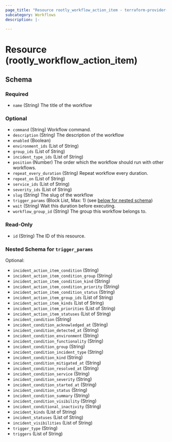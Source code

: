 ```yaml
---
page_title: "Resource rootly_workflow_action_item - terraform-provider-rootly"
subcategory: Workflows
description: |-
    
---
```


# Resource (rootly_workflow_action_item)



<!-- schema generated by tfplugindocs -->
## Schema

### Required

- `name` (String) The title of the workflow

### Optional

- `command` (String) Workflow command.
- `description` (String) The description of the workflow
- `enabled` (Boolean)
- `environment_ids` (List of String)
- `group_ids` (List of String)
- `incident_type_ids` (List of String)
- `position` (Number) The order which the workflow should run with other workflows.
- `repeat_every_duration` (String) Repeat workflow every duration.
- `repeat_on` (List of String)
- `service_ids` (List of String)
- `severity_ids` (List of String)
- `slug` (String) The slug of the workflow
- `trigger_params` (Block List, Max: 1) (see [below for nested schema](#nestedblock--trigger_params))
- `wait` (String) Wait this duration before executing.
- `workflow_group_id` (String) The group this workflow belongs to.

### Read-Only

- `id` (String) The ID of this resource.

<a id="nestedblock--trigger_params"></a>
### Nested Schema for `trigger_params`

Optional:

- `incident_action_item_condition` (String)
- `incident_action_item_condition_group` (String)
- `incident_action_item_condition_kind` (String)
- `incident_action_item_condition_priority` (String)
- `incident_action_item_condition_status` (String)
- `incident_action_item_group_ids` (List of String)
- `incident_action_item_kinds` (List of String)
- `incident_action_item_priorities` (List of String)
- `incident_action_item_statuses` (List of String)
- `incident_condition` (String)
- `incident_condition_acknowledged_at` (String)
- `incident_condition_detected_at` (String)
- `incident_condition_environment` (String)
- `incident_condition_functionality` (String)
- `incident_condition_group` (String)
- `incident_condition_incident_type` (String)
- `incident_condition_kind` (String)
- `incident_condition_mitigated_at` (String)
- `incident_condition_resolved_at` (String)
- `incident_condition_service` (String)
- `incident_condition_severity` (String)
- `incident_condition_started_at` (String)
- `incident_condition_status` (String)
- `incident_condition_summary` (String)
- `incident_condition_visibility` (String)
- `incident_conditional_inactivity` (String)
- `incident_kinds` (List of String)
- `incident_statuses` (List of String)
- `incident_visibilities` (List of String)
- `trigger_type` (String)
- `triggers` (List of String)

